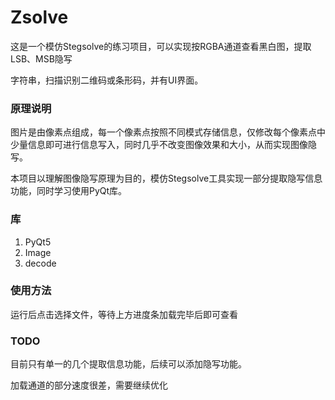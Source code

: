 # Zsolve

这是一个模仿Stegsolve的练习项目，可以实现按RGBA通道查看黑白图，提取LSB、MSB隐写

字符串，扫描识别二维码或条形码，并有UI界面。


### 原理说明

图片是由像素点组成，每一个像素点按照不同模式存储信息，仅修改每个像素点中少量信息即可进行信息写入，同时几乎不改变图像效果和大小，从而实现图像隐写。

本项目以理解图像隐写原理为目的，模仿Stegsolve工具实现一部分提取隐写信息功能，同时学习使用PyQt库。

### 库

1. PyQt5
2. Image
3. decode

### 使用方法

运行后点击选择文件，等待上方进度条加载完毕后即可查看

### TODO

目前只有单一的几个提取信息功能，后续可以添加隐写功能。

加载通道的部分速度很差，需要继续优化
